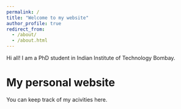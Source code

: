 ```yaml
---
permalink: /
title: "Welcome to my website"
author_profile: true
redirect_from: 
  - /about/
  - /about.html
---
```


Hi all! I am a PhD student in Indian Institute of Technology Bombay.

My personal website
======
 You can keep track of my acivities here.
